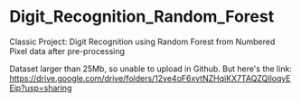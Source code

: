# Digit_Recognition_Random_Forest
Classic Project: Digit Recognition using Random Forest from Numbered Pixel data after pre-processing

Dataset larger than 25Mb, so unable to upload in Github.
But here's the link: https://drive.google.com/drive/folders/12ve4oF6xvtNZHqiKX7TAQZQIloqyEEip?usp=sharing
